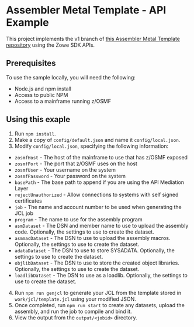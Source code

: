 # Assembler Metal Template - API Example

This project implements the v1 branch of [this Assembler Metal Template repository](https://github.com/dkelosky/assembler-metal-template/tree/v1) using the Zowe SDK APIs.

## Prerequisites

To use the sample locally, you will need the following:

- Node.js and npm install
- Access to public NPM
- Access to a mainframe running z/OSMF

## Using this exaple

1. Run `npm install`.
2. Make a copy of `config/default.json` and name it `config/local.json`.
3. Modify `config/local.json`, specifying the following information:
  - `zosmfHost` - The host of the mainframe to use that has z/OSMF exposed
  - `zosmfPort` - The port that z/OSMF uses on the host
  - `zosmfUser` - Your username on the system
  - `zosmfPassword` - Your password on the system
  - `basePath` - The base path to append if you are using the API Mediation Layer
  - `rejectUnauthorized` - Allow connections to systems with self signed certificates
  - `job` - The name and account number to be used when generating the JCL job
  - `program` - The name to use for the assembly program
  - `asmDataset` - The DSN and member name to use to upload the assembly code. Optionally, the settings to use to create the dataset.
  - `asmmacDataset` - The DSN to use to upload the assembly macros. Optionally, the settings to use to create the dataset.
  - `adataDataset` - The DSN to use to store SYSADATA. Optionally, the settings to use to create the dataset.
  - `objlibDataset` - The DSN to use to store the created object libraries. Optionally, the settings to use to create the dataset.
  - `loadlibDataset` - The DSN to use as a loadlib. Optionally, the settings to use to create the dataset.
4. Run `npm run genjcl` to generate your JCL from the template stored in `work/jcl/template.jcl` using your modified JSON.
5. Once completed, run `npm run start` to create any datasets, upload the assembly, and run the job to compile and bind it.
6. View the output from the `output/<jobid>` directory.